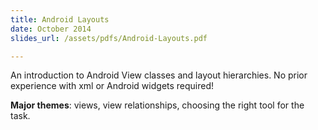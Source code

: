 ```yaml
---
title: Android Layouts
date: October 2014
slides_url: /assets/pdfs/Android-Layouts.pdf

---
```


An introduction to Android View classes and layout hierarchies. No prior experience with xml or Android widgets required!

**Major themes**: views, view relationships, choosing the right tool for the task.
